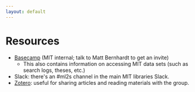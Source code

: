 ```yaml
---
layout: default
---
```


# Resources

* [Basecamp](https://3.basecamp.com/3547309/projects/3779655) (MIT internal; talk to Matt Bernhardt to get an invite)
  * This also contains information on accessing MIT data sets (such as search logs, theses, etc.)
* Slack: there's an #ml2s channel in the main MIT libraries Slack.
* [Zotero](https://www.zotero.org/groups/1455798/ml2s): useful for sharing articles and reading materials with the group.
